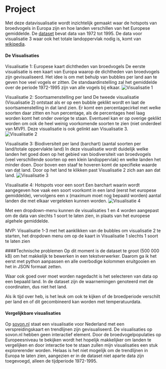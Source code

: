 # Project
Met deze datavisualisatie wordt inzichtelijk gemaakt waar de hotspots van broedvogels in Europa zijn en hoe landen verschillen van het Europese gemiddelde.
De [dataset](http://ipt.sovon.nl/resource?r=eoa1997) bevat data van 1972 tot 1995. De data voor visualisatie 3 waar ook het totale landoppervlak nodig is, komt van [wikipedia](https://en.wikipedia.org/wiki/List_of_European_countries_by_area).


#### De Visualisaties
Visualisatie 1: Europese kaart dichtheden van broedvogels
De eerste visualisatie is een kaart van Europa waarop de dichtheden van broedvogels zijn gevisualiseerd. 
Het idee is om met behulp van bubbles per land aan te geven hoe veel vogels er zitten. De standaardinstelling zal het 
gemiddelde over de periode 1972-1995 zijn van alle vogels bij elkaar. 
![Visualisatie 1](doc\img_2275)

Visualisatie 2: Soortsamenstelling per land
De tweede visualisatie (Visualisatie 2) ontstaat als er op een bubble geklikt wordt en laat de soortsamenstelling in dat land zien. Er komt een percentagecirkel
met welke soorten daar zitten en hun percentage, als de percentages heel laag worden komt het onder overige te staan. Eventueel kan er op overige geklikt worden om ook de heel weinig voorkomende soorten te zien (niet onderdeel van MVP). 
Deze visualisatie is ook gelinkt aan Visualisatie 3. 
![Visualisatie 2](doc\img_2279)

Visualisatie 3: Biodiversiteit per land (barchart) (aantal soorten per land/totale oppervlakte land)
In deze visualisatie wordt duidelijk welke landen het goed doen op het gebied van biodiversiteit van broedvogels (veel verschillende soorten op een klein landoppervlak)
en welke landen het minder doen. Door boven een staaf te hoveren komt de specifieke waarde van dat land. Door op het land te klikken past Visualisatie 2 zich aan aan dat land. 
![Visualisatie 3](doc\img_2280)

Visualisatie 4: Hotspots voor een soort
Een barchart waarin wordt aangegeven hoe vaak een soort voorkomt in een land (eerst het europese gemiddelde), vervolgens een x (maximum moet nog bepaald worden) aantal landen die met elkaar vergeleken kunnen worden. 
![Visualisatie 4](doc\img_2278)

Met een dropdown-menu kunnen de visualisaties 1 en 4 worden aangepast om de data van slechts 1 soort te laten zien, in plaats van het europese algehele gemiddelde. 

MVP: Visualisatie 1-3 met het aanklikken van de bubbles om visualisatie 2 te starten, het dropdown menu om op de kaart in Visualisatie 1 slechts 1 soort te laten zien

####Technische problemen
Op dit moment is de dataset te groot (500 000 kB) om het makkelijk te bewerken in een tekstverwerker. Daarom ga ik het eerst met python aanpassen en alle overbodige 
kolommen eruitgooien en het in JSON formaat zetten. 

Waar ook goed over moet worden nagedacht is het selecteren van data op een bepaald land. In de dataset zijn de waarnemingen genoteerd met de coordinaten, dus niet het land.

Als ik tijd over heb, is het leuk om ook te kijken of de broedperiode verschilt per land en of dit gecombineerd kan worden met temperatuurdata. 

#### Vergelijkbare visualisaties
Op [sovon.nl](https://www.sovon.nl/nl/content/vogelsoorten) staat een visualisatie voor Nederland met een verspreidingskaart en trendlijnen zijn gevisualiseerd. De visualisaties op sovon.nl hebben geen interactief element.
Door de broedvogelpopulaties op Europeesniveau te bekijken wordt het hopelijk makkelijker om landen te vergelijken en door interactie toe te staan zullen mijn visualisaties een stuk
explorerender worden. Helaas is het niet mogelijk om de trendlijnen in Europa te laten zien, aangezien er in de dataset niet aparte data zijn toegevoegd, alleen de tijdperiode 1972-1995. 
